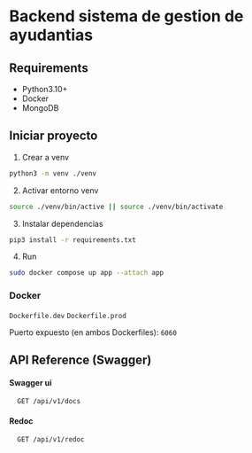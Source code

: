 # Backend sistema de gestion de ayudantias

## Requirements

-   Python3.10+
-   Docker
-   MongoDB

## Iniciar proyecto

1. Crear a venv

```bash
python3 -m venv ./venv
```

2. Activar entorno venv

```bash
source ./venv/bin/active || source ./venv/bin/activate
```

3. Instalar dependencias

```bash
pip3 install -r requirements.txt
```

4. Run

```bash
sudo docker compose up app --attach app
```

### Docker

`Dockerfile.dev`
`Dockerfile.prod`

Puerto expuesto (en ambos Dockerfiles): `6060`

## API Reference (Swagger)

#### Swagger ui

```
  GET /api/v1/docs
```

#### Redoc

```
  GET /api/v1/redoc
```
